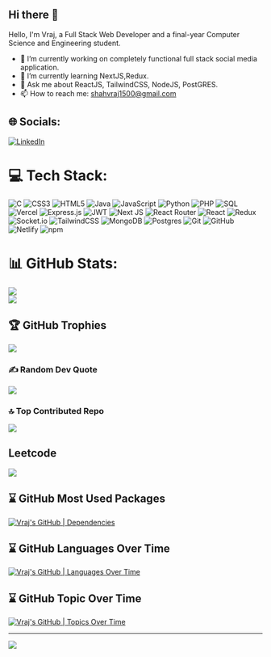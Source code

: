 ## Hi there 👋
Hello, I'm Vraj, a Full Stack Web Developer and a final-year Computer Science and Engineering student.
- 🔭 I’m currently working on completely functional full stack social media application.
- 🌱 I’m currently learning NextJS,Redux.
- 💬 Ask me about ReactJS, TailwindCSS, NodeJS, PostGRES.
- 📫 How to reach me: shahvraj1500@gmail.com


## 🌐 Socials:
[![LinkedIn](https://img.shields.io/badge/LinkedIn-%230077B5.svg?logo=linkedin&logoColor=white)](https://linkedin.com/in/shah-vraj-53634325b) 

# 💻 Tech Stack:
![C](https://img.shields.io/badge/c-%2300599C.svg?style=flat&logo=c&logoColor=white)
![CSS3](https://img.shields.io/badge/css3-%231572B6.svg?style=flat&logo=css3&logoColor=white)
![HTML5](https://img.shields.io/badge/html5-%23E34F26.svg?style=flat&logo=html5&logoColor=white)
![Java](https://img.shields.io/badge/java-%23ED8B00.svg?style=flat&logo=openjdk&logoColor=white)
![JavaScript](https://img.shields.io/badge/javascript-%23323330.svg?style=flat&logo=javascript&logoColor=%23F7DF1E)
![Python](https://img.shields.io/badge/python-3670A0?style=flat&logo=python&logoColor=ffdd54)
![PHP](https://img.shields.io/badge/php-777BB4.svg?style=flat&logo=php&logoColor=white)
![SQL](https://img.shields.io/badge/sql-4479A1.svg?style=flat&logo=sqlite&logoColor=white)
![Vercel](https://img.shields.io/badge/vercel-%23000000.svg?style=flat&logo=vercel&logoColor=white)
![Express.js](https://img.shields.io/badge/express.js-%23404d59.svg?style=flat&logo=express&logoColor=%2361DAFB)
![JWT](https://img.shields.io/badge/JWT-black?style=flat&logo=JSON%20web%20tokens)
![Next JS](https://img.shields.io/badge/Next-black?style=flat&logo=next.js&logoColor=white)
![React Router](https://img.shields.io/badge/React_Router-CA4245?style=flat&logo=react-router&logoColor=white)
![React](https://img.shields.io/badge/react-%2320232a.svg?style=flat&logo=react&logoColor=%2361DAFB)
![Redux](https://img.shields.io/badge/redux-%23593d88.svg?style=flat&logo=redux&logoColor=white)
![Socket.io](https://img.shields.io/badge/Socket.io-black?style=flat&logo=socket.io&badgeColor=010101)
![TailwindCSS](https://img.shields.io/badge/tailwindcss-%2338B2AC.svg?style=flat&logo=tailwind-css&logoColor=white)
![MongoDB](https://img.shields.io/badge/MongoDB-%234ea94b.svg?)
![Postgres](https://img.shields.io/badge/postgres-%23316192.svg?style=flat&logo=postgresql&logoColor=white)
![Git](https://img.shields.io/badge/git-%23F05033.svg?style=flat&logo=git&logoColor=white)
![GitHub](https://img.shields.io/badge/github-%23121011.svg?style=flat&logo=github&logoColor=white)
![Netlify](https://img.shields.io/badge/netlify-%2300C7B7.svg?style=flat&logo=netlify&logoColor=white)
![npm](https://img.shields.io/badge/npm-%CB3837.svg?style=flat&logo=npm&logoColor=white)



# 📊 GitHub Stats:
![](https://github-readme-streak-stats.herokuapp.com/?user=Vraj1510&theme=shadow_blue&hide_border=false)<br/>
![](https://github-readme-stats.vercel.app/api/top-langs/?username=Vraj1510&theme=shadow_blue&hide_border=false&include_all_commits=true&count_private=true&layout=compact)

## 🏆 GitHub Trophies
![](https://github-profile-trophy.vercel.app/?username=Vraj1510&theme=radical&no-frame=false&no-bg=false&margin-w=4)

### ✍️ Random Dev Quote
![](https://quotes-github-readme.vercel.app/api?type=horizontal&theme=radical)

### 🔝 Top Contributed Repo
![](https://github-contributor-stats.vercel.app/api?username=Vraj1510&limit=5&theme=dark&combine_all_yearly_contributions=true)

## Leetcode
![](https://leetcard.jacoblin.cool/Vraj1510?ext=activity)


## ⌛ GitHub Most Used Packages 
[![Vraj's GitHub | Dependencies](https://stats.quine.sh/Vraj1510/dependencies?theme=dark)](https://quine.sh?utm_source=widgets&utm_campaign=dpvasani)



## ⌛ GitHub Languages Over Time
[![Vraj's GitHub | Languages Over Time](https://stats.quine.sh/Vraj1510/languages-over-time?theme=dark)](https://quine.sh)

## ⌛ GitHub Topic Over Time
[![Vraj's GitHub | Topics Over Time](https://stats.quine.sh/Vraj1510/topics-over-time?theme=dark)](https://quine.sh)



---
[![](https://visitcount.itsvg.in/api?id=Vraj1510&icon=0&color=0)](https://visitcount.itsvg.in)

<!-- Proudly created with GPRM ( https://gprm.itsvg.in ) -->
